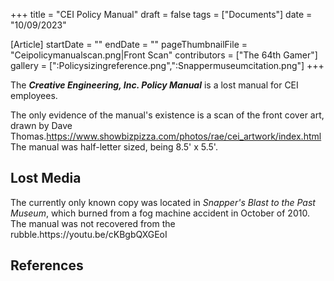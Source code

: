 +++
title = "CEI Policy Manual"
draft = false
tags = ["Documents"]
date = "10/09/2023"

[Article]
startDate = ""
endDate = ""
pageThumbnailFile = "Ceipolicymanualscan.png|Front Scan"
contributors = ["The 64th Gamer"]
gallery = [":Policysizingreference.png",":Snappermuseumcitation.png"]
+++


The <b><i>Creative Engineering, Inc. Policy Manual</b></i> is a lost manual for CEI employees.

The only evidence of the manual's existence is a scan of the front cover art, drawn by Dave Thomas.<ref>https://www.showbizpizza.com/photos/rae/cei_artwork/index.html</ref> The manual was half-letter sized, being 8.5' x 5.5'.<ref></ref>

<h2> Lost Media </h2>
The currently only known copy was located in <i>Snapper's Blast to the Past Museum</i>, which burned from a fog machine accident in October of 2010. The manual was not recovered from the rubble.<ref></ref><ref>https://youtu.be/cKBgbQXGEoI</ref>

<h2> References </h2>